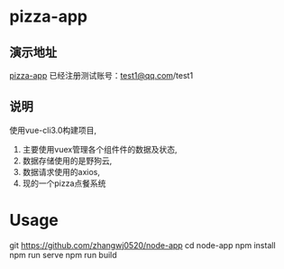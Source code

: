 # pizza-app

## 演示地址
[pizza-app](https://node-app-0923.herokuapp.com/)
 已经注册测试账号：test1@qq.com/test1

## 说明
使用vue-cli3.0构建项目,
1. 主要使用vuex管理各个组件件的数据及状态,
2. 数据存储使用的是野狗云,
3. 数据请求使用的axios,
4. 现的一个pizza点餐系统

# Usage
git https://github.com/zhangwj0520/node-app
cd node-app
npm install
npm run serve
npm run build